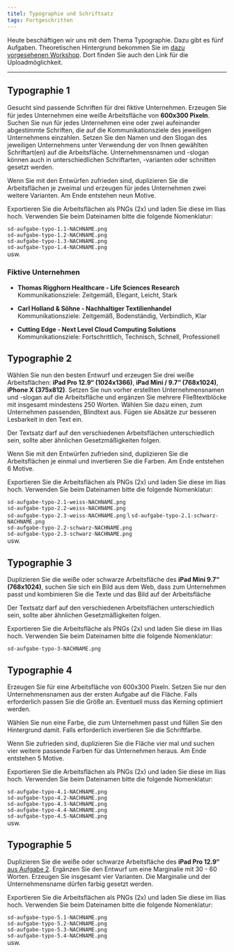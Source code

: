 ```yaml
---
titel: Typographie und Schriftsatz
tags: Fortgeschritten
---
```


Heute beschäftigen wir uns mit dem Thema Typographie. Dazu gibt es fünf Aufgaben. Theoretischen Hintergrund bekommen Sie im [dazu vorgesehenen Workshop](/mi-bachelor-screendesign/lehrveranstaltungen/070-workshop-typographie/). Dort finden Sie auch den Link für die Uploadmöglichkeit.

---

## Typographie 1

Gesucht sind passende Schriften für drei ﬁktive Unternehmen. Erzeugen Sie für jedes Unternehmen eine weiße Arbeitsfläche von **600x300 Pixeln**. Suchen Sie nun für jedes Unternehmen eine oder zwei aufeinander abgestimmte Schriften, die auf die Kommunikationsziele des jeweiligen Unternehmens einzahlen. Setzen Sie den Namen und den Slogan des jeweiligen Unternehmens unter Verwendung der von Ihnen gewählten Schriftart(en) auf die Arbeitsfläche. Unternehmensnamen und -slogan können auch in unterschiedlichen Schriftarten, -varianten oder schnitten gesetzt werden.

Wenn Sie mit den Entwürfen zufrieden sind, duplizieren Sie die Arbeitsflächen je zweimal und erzeugen für jedes Unternehmen zwei weitere Varianten. Am Ende entstehen neun Motive.

Exportieren Sie die Arbeitsflächen als PNGs (2x) und laden Sie diese im Ilias hoch. Verwenden Sie beim Dateinamen bitte die folgende Nomenklatur:

```sd-aufgabe-typo-1.1-NACHNAME.png``` \
```sd-aufgabe-typo-1.2-NACHNAME.png``` \
```sd-aufgabe-typo-1.3-NACHNAME.png``` \
```sd-aufgabe-typo-1.4-NACHNAME.png``` \
usw.

### Fiktive Unternehmen

- **Thomas Rigghorn Healthcare - Life Sciences Research** \
Kommunikationsziele: Zeitgemäß, Elegant, Leicht, Stark

- **Carl Holland & Söhne - Nachhaltiger Textilienhandel** \
Kommunikationsziele: Zeitgemäß, Bodenständig, Verbindlich, Klar

- **Cutting Edge - Next Level Cloud Computing Solutions** \
Kommunikationsziele: Fortschrittlich, Technisch, Schnell, Professionell

## Typographie 2

Wählen Sie nun den besten Entwurf und erzeugen Sie drei weiße Arbeitsflächen: **iPad Pro 12.9“ (1024x1366)**, **iPad Mini / 9.7“ (768x1024)**, **iPhone X (375x812)**. Setzen Sie nun vorher erstellten Unternehmensnamen und -slogan auf die Arbeitsfläche und ergänzen Sie mehrere Fließtextblöcke mit insgesamt mindestens 250 Worten. Wählen Sie dazu einen, zum Unternehmen passenden, Blindtext aus. Fügen sie Absätze zur besseren Lesbarkeit in den Text ein.

Der Textsatz darf auf den verschiedenen Arbeitsflächen unterschiedlich sein, sollte aber ähnlichen Gesetzmäßigkeiten folgen.

Wenn Sie mit den Entwürfen zufrieden sind, duplizieren Sie die Arbeitsflächen je einmal und invertieren Sie die Farben. Am Ende entstehen 6 Motive.

Exportieren Sie die Arbeitsflächen als PNGs (2x) und laden Sie diese im Ilias hoch. Verwenden Sie beim Dateinamen bitte die folgende Nomenklatur:

```sd-aufgabe-typo-2.1-weiss-NACHNAME.png``` \
```sd-aufgabe-typo-2.2-weiss-NACHNAME.png``` \
```sd-aufgabe-typo-2.3-weiss-NACHNAME.png``` \ 
```sd-aufgabe-typo-2.1-schwarz-NACHNAME.png``` \
```sd-aufgabe-typo-2.2-schwarz-NACHNAME.png``` \
```sd-aufgabe-typo-2.3-schwarz-NACHNAME.png``` \
usw.

## Typographie 3

Duplizieren Sie die weiße oder schwarze Arbeitsfläche des **iPad Mini 9.7“ (768x1024)**, suchen Sie sich ein Bild aus dem Web, dass zum Unternehmen passt und kombinieren Sie die Texte und das Bild auf der Arbeitsfläche

Der Textsatz darf auf den verschiedenen Arbeitsflächen unterschiedlich sein, sollte aber ähnlichen Gesetzmäßigkeiten folgen.

Exportieren Sie die Arbeitsfläche als PNGs (2x) und laden Sie diese im Ilias hoch. Verwenden Sie beim Dateinamen bitte die folgende Nomenklatur:

```sd-aufgabe-typo-3-NACHNAME.png```

## Typographie 4
Erzeugen Sie für eine Arbeitsfläche von 600x300 Pixeln. Setzen Sie nur den Unternehmensnamen aus der ersten Aufgabe auf die Fläche. Falls erforderlich passen Sie die Größe an. Eventuell muss das Kerning optimiert werden.

Wählen Sie nun eine Farbe, die zum Unternehmen passt und füllen Sie den Hintergrund damit. Falls erforderlich invertieren Sie die Schriftfarbe.

Wenn Sie zufrieden sind, duplizieren Sie die Fläche vier mal und suchen vier weitere passende Farben für das Unternehmen heraus. Am Ende entstehen 5 Motive.

Exportieren Sie die Arbeitsflächen als PNGs (2x) und laden Sie diese im Ilias hoch. Verwenden Sie beim Dateinamen bitte die folgende Nomenklatur:

```sd-aufgabe-typo-4.1-NACHNAME.png``` \
```sd-aufgabe-typo-4.2-NACHNAME.png``` \
```sd-aufgabe-typo-4.3-NACHNAME.png``` \
```sd-aufgabe-typo-4.4-NACHNAME.png``` \
```sd-aufgabe-typo-4.5-NACHNAME.png``` \
usw.


## Typographie 5

Duplizieren Sie die weiße oder schwarze Arbeitsfläche des **iPad Pro 12.9“** [aus Aufgabe 2](#typographie-2). Ergänzen Sie den Entwurf um eine Marginalie mit 30 - 60 Worten. Erzeugen Sie insgesamt vier Varianten. Die Marginalie und der Unternehmensname dürfen farbig gesetzt werden.

Exportieren Sie die Arbeitsflächen als PNGs (2x) und laden Sie diese im Ilias hoch. Verwenden Sie beim Dateinamen bitte die folgende Nomenklatur:

```sd-aufgabe-typo-5.1-NACHNAME.png``` \
```sd-aufgabe-typo-5.2-NACHNAME.png``` \
```sd-aufgabe-typo-5.3-NACHNAME.png``` \
```sd-aufgabe-typo-5.4-NACHNAME.png``` \
usw.